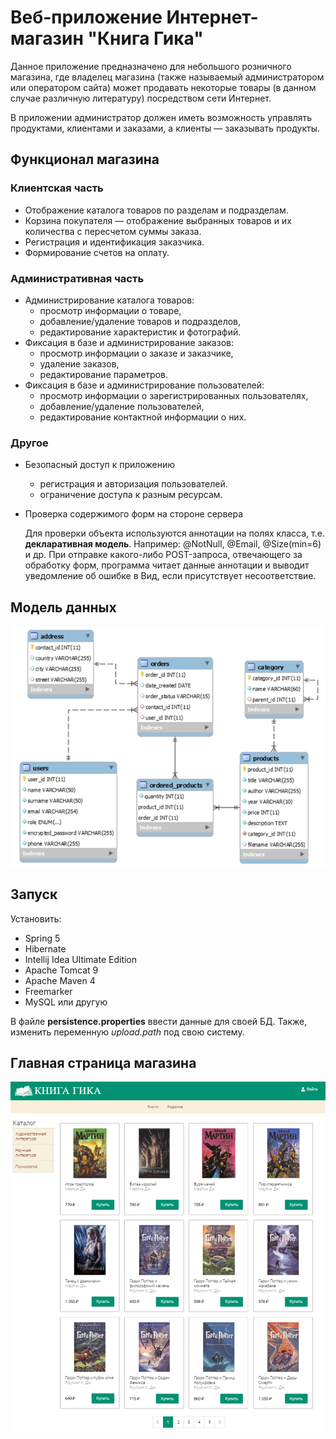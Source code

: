 # Веб-приложение Интернет-магазин "Книга Гика"
Данное приложение предназначено для небольшого розничного магазина, где владелец магазина
(также называемый администратором или оператором сайта) может продавать некоторые товары
(в данном случае различную литературу) посредством сети Интернет.

В приложении администратор должен иметь возможность управлять продуктами, клиентами и заказами, а клиенты — заказывать продукты.

## Функционал магазина

### Клиентская часть
*	Отображение каталога товаров по разделам и подразделам.
* Корзина покупателя — отображение выбранных товаров и их количества с пересчетом суммы заказа.
*	Регистрация и идентификация заказчика.
*	Формирование счетов на оплату.

### Административная часть
*	Администрирование каталога товаров: 
    + просмотр информации о товаре, 
    + добавление/удаление товаров и подразделов, 
    + редактирование характеристик и фотографий.
*	Фиксация в базе и администрирование заказов:
    + просмотр информации о заказе и заказчике,
    + удаление заказов,
    + редактирование параметров.
*	Фиксация в базе и администрирование пользователей:
    + просмотр информации о зарегистрированных пользователях,
    + добавление/удаление пользователей,
    + редактирование контактной информации о них.

### Другое
* Безопасный доступ к приложению
    + регистрация и авторизация пользователей.
    + ограничение доступа к разным ресурсам.
    
* Проверка содержимого форм на стороне сервера

    Для проверки объекта используются аннотации на полях класса, т.е. **декларативная модель**.
    Например: @NotNull, @Email, @Size(min=6) и др. При отправке какого-либо POST-запроса, отвечающего за обработку форм,
    программа читает данные аннотации и выводит уведомление об ошибке в Вид, если присутствует несоответствие.
## Модель данных
![](https://github.com/fallenbun/book-for-geek/blob/master/store/src/common/dbER.png)
## Запуск
Установить:
* Spring 5
* Hibernate
* Intellij Idea Ultimate Edition
*	Apache Tomcat 9
*	Apache Maven 4
*	Freemarker
* MySQL или другую

В файле **persistence.properties** ввести данные для своей БД. Также, изменить переменную _upload.path_ под свою систему.

## Главная страница магазина
![](https://github.com/fallenbun/book-for-geek/blob/master/store/src/common/homepage.png)
